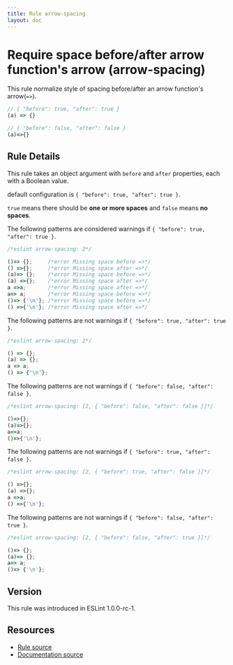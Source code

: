 ```yaml
---
title: Rule arrow-spacing
layout: doc
---
```

<!-- Note: No pull requests accepted for this file. See README.md in the root directory for details. -->
# Require space before/after arrow function's arrow (arrow-spacing)

This rule normalize style of spacing before/after an arrow function's arrow(`=>`).

```js
// { "before": true, "after": true }
(a) => {}

// { "before": false, "after": false }
(a)=>{}
```

## Rule Details

This rule takes an object argument with `before` and `after` properties, each with a Boolean value.

default configuration is `{ "before": true, "after": true }`.

`true` means there should be **one or more spaces** and `false` means **no spaces**.

The following patterns are considered warnings if `{ "before": true, "after": true }`.

```js
/*eslint arrow-spacing: 2*/

()=> {};     /*error Missing space before =>*/
() =>{};     /*error Missing space after =>*/
(a)=> {};    /*error Missing space before =>*/
(a) =>{};    /*error Missing space after =>*/
a =>a;       /*error Missing space after =>*/
a=> a;       /*error Missing space before =>*/
()=> {'\n'}; /*error Missing space before =>*/
() =>{'\n'}; /*error Missing space after =>*/
```

The following patterns are not warnings if `{ "before": true, "after": true }`.

```js
/*eslint arrow-spacing: 2*/

() => {};
(a) => {};
a => a;
() => {'\n'};
```

The following patterns are not warnings if `{ "before": false, "after": false }`.

```js
/*eslint arrow-spacing: [2, { "before": false, "after": false }]*/

()=>{};
(a)=>{};
a=>a;
()=>{'\n'};
```

The following patterns are not warnings if `{ "before": true, "after": false }`.

```js
/*eslint arrow-spacing: [2, { "before": true, "after": false }]*/

() =>{};
(a) =>{};
a =>a;
() =>{'\n'};
```

The following patterns are not warnings if `{ "before": false, "after": true }`.

```js
/*eslint arrow-spacing: [2, { "before": false, "after": true }]*/

()=> {};
(a)=> {};
a=> a;
()=> {'\n'};
```

## Version

This rule was introduced in ESLint 1.0.0-rc-1.

## Resources

* [Rule source](https://github.com/eslint/eslint/tree/master/lib/rules/arrow-spacing.js)
* [Documentation source](https://github.com/eslint/eslint/tree/master/docs/rules/arrow-spacing.md)
